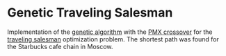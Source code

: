 # Genetic Traveling Salesman
Implementation of the [genetic algorithm](https://en.wikipedia.org/wiki/Genetic_algorithm) with the [PMX crossover](https://www.researchgate.net/publication/316798704_New_crossover_operator_for_genetic_algorithm_to_resolve_the_fixed_charge_transportation_problem) for the [traveling salesman](https://en.wikipedia.org/wiki/Travelling_salesman_problem) optimization problem.
The shortest path was found for the Starbucks cafe chain in Moscow.
